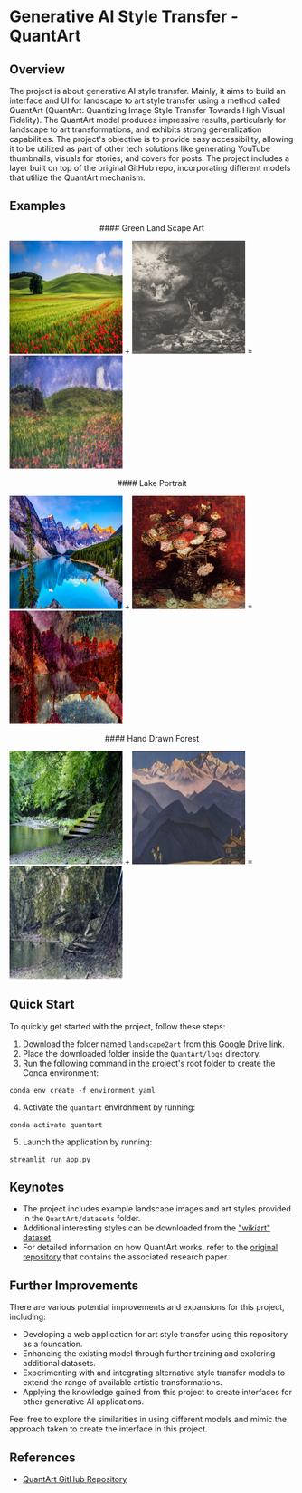 
# Generative AI Style Transfer - QuantArt

## Overview
The project is about generative AI style transfer. Mainly, it aims to build an interface and UI for landscape to art style transfer using a method called QuantArt (QuantArt: Quantizing Image Style Transfer Towards High Visual Fidelity). The QuantArt model produces impressive results, particularly for landscape to art transformations, and exhibits strong generalization capabilities. The project's objective is to provide easy accessibility, allowing it to be utilized as part of other tech solutions like generating YouTube thumbnails, visuals for stories, and covers for posts. The project includes a layer built on top of the original GitHub repo, incorporating different models that utilize the QuantArt mechanism.

## Examples

<p align="center">
#### Green Land Scape Art

<img src="QuantArt/datasets/lhq_1024_jpg/lhq_1024_jpg/download.jpg" alt="Original Green land" width="200" height="200"/> + <img src="QuantArt/datasets/painter-by-numbers/train/1.jpg" alt="Art Style" width="200" height="200"/> = <img src="results/0/0_000000.png" alt="Green Land Scape Art" width="200" height="200"/>

<p align="center">
#### Lake Portrait


<img src="QuantArt/datasets/lhq_1024_jpg/lhq_1024_jpg/2560x1440-best-nature-4k_1540131754.jpg" alt="Lake" width="200" height="200"/> + <img src="QuantArt/datasets/painter-by-numbers/train/4.jpg" alt="Portrait" width="200" height="200"/> = <img src="results/1/5_000000.png" alt="Lake Portrait" width="200" height="200"/>
</p>

<p align="center">
#### Hand Drawn Forest

<img src="QuantArt/datasets/lhq_1024_jpg/lhq_1024_jpg/desktop-1440x900.jpg" alt="Forest" width="200" height="200"/> + <img src="QuantArt/datasets/painter-by-numbers/train/5.jpg" alt="Hand Drawn Art" width="200" height="200"/> = <img src="results/2/7_000000.png" alt="Lake Portrait" width="200" height="200"/>
</p>


## Quick Start
To quickly get started with the project, follow these steps:

1. Download the folder named `landscape2art` from [this Google Drive link](https://drive.google.com/drive/folders/1zuz9CmgpB7JsEx-Y5H0K0u3D95C6g4MU).
2. Place the downloaded folder inside the `QuantArt/logs` directory.
3. Run the following command in the project's root folder to create the Conda environment:
```shell
conda env create -f environment.yaml
```
4. Activate the `quantart` environment by running:
```shell
conda activate quantart
```
5. Launch the application by running:
```shell
streamlit run app.py
```

## Keynotes
- The project includes example landscape images and art styles provided in the `QuantArt/datasets` folder.
- Additional interesting styles can be downloaded from the ["wikiart" dataset](https://www.kaggle.com/competitions/painter-by-numbers/data).
- For detailed information on how QuantArt works, refer to the [original repository](https://github.com/siyuhuang/QuantArt/tree/main) that contains the associated research paper.

## Further Improvements
There are various potential improvements and expansions for this project, including:

- Developing a web application for art style transfer using this repository as a foundation.
- Enhancing the existing model through further training and exploring additional datasets.
- Experimenting with and integrating alternative style transfer models to extend the range of available artistic transformations.
- Applying the knowledge gained from this project to create interfaces for other generative AI applications.

Feel free to explore the similarities in using different models and mimic the approach taken to create the interface in this project.

## References
- [QuantArt GitHub Repository](https://github.com/siyuhuang/QuantArt/tree/main)

